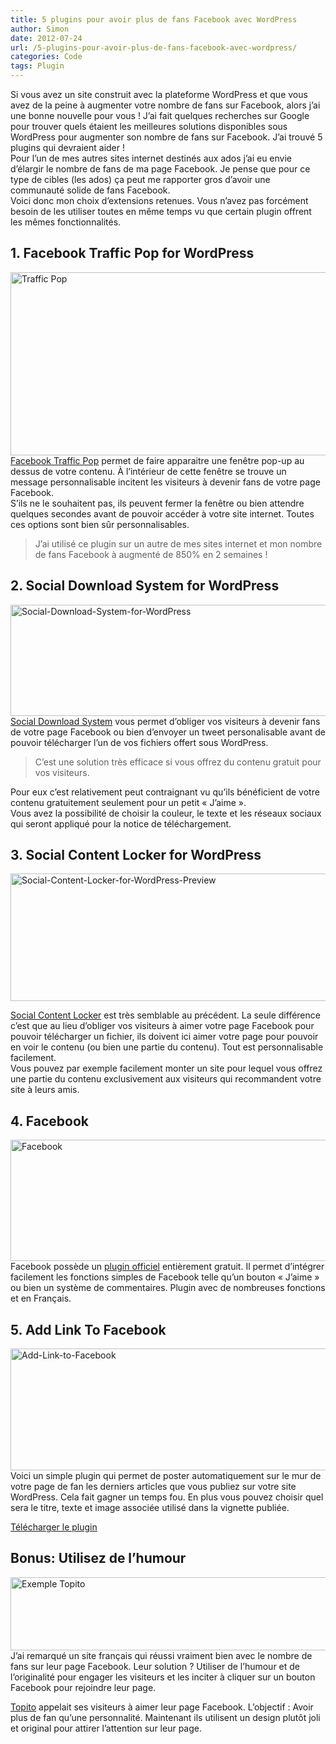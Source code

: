 ```yaml
---
title: 5 plugins pour avoir plus de fans Facebook avec WordPress
author: Simon
date: 2012-07-24
url: /5-plugins-pour-avoir-plus-de-fans-facebook-avec-wordpress/
categories: Code
tags: Plugin
---
```

Si vous avez un site construit avec la plateforme WordPress et que vous avez de la peine à augmenter votre nombre de fans sur Facebook, alors j’ai une bonne nouvelle pour vous ! J’ai fait quelques recherches sur Google pour trouver quels étaient les meilleures solutions disponibles sous WordPress pour augmenter son nombre de fans sur Facebook. J’ai trouvé 5 plugins qui devraient aider !  
Pour l’un de mes autres sites internet destinés aux ados j’ai eu envie d’élargir le nombre de fans de ma page Facebook. Je pense que pour ce type de cibles (les ados) ça peut me rapporter gros d’avoir une communauté solide de fans Facebook.  
Voici donc mon choix d’extensions retenues. Vous n’avez pas forcément besoin de les utiliser toutes en même temps vu que certain plugin offrent les mêmes fonctionnalités.

## 1. Facebook Traffic Pop for WordPress

[<img src="http://www.bygga.fr/wp-content/uploads/2012/07/Screen-shot-2012-07-23-at-4.05.19-PM.png" alt="Traffic Pop" title="Traffic Pop" width="519" height="293" class="aligncenter size-full wp-image-117" />][1]  
[Facebook Traffic Pop][2] permet de faire apparaitre une fenêtre pop-up au dessus de votre contenu. À l&rsquo;intérieur de cette fenêtre se trouve un message personnalisable incitent les visiteurs à devenir fans de votre page Facebook.  
S&rsquo;ils ne le souhaitent pas, ils peuvent fermer la fenêtre ou bien attendre quelques secondes avant de pouvoir accéder à votre site internet. Toutes ces options sont bien sûr personnalisables.

> J&rsquo;ai utilisé ce plugin sur un autre de mes sites internet et mon nombre de fans Facebook à augmenté de 850% en 2 semaines !


## 2. Social Download System for WordPress

[<img src="http://www.bygga.fr/wp-content/uploads/2012/07/Social-Download-System-for-WordPress-Preview-CodeCanyon1.png" alt="Social-Download-System-for-WordPress" title="Social-Download-System-for-WordPress-Preview---CodeCanyon" width="604" height="178" class="aligncenter size-full wp-image-119" />][3]  
[Social Download System][4] vous permet d&rsquo;obliger vos visiteurs à devenir fans de votre page Facebook ou bien d&rsquo;envoyer un tweet personalisable avant de pouvoir télécharger l&rsquo;un de vos fichiers offert sous WordPress. 

> C&rsquo;est une solution très efficace si vous offrez du contenu gratuit pour vos visiteurs. 

Pour eux c&rsquo;est relativement peut contraignant vu qu&rsquo;ils bénéficient de votre contenu gratuitement seulement pour un petit &laquo;&nbsp;J&rsquo;aime&nbsp;&raquo;.  
Vous avez la possibilité de choisir la couleur, le texte et les réseaux sociaux qui seront appliqué pour la notice de téléchargement.  



## 3. Social Content Locker for WordPress

[<img src="http://www.bygga.fr/wp-content/uploads/2012/07/Social-Content-Locker-for-WordPress-Preview-CodeCanyon.png" alt="Social-Content-Locker-for-WordPress-Preview" title="Social-Content-Locker-for-WordPress-Preview---CodeCanyon" width="605" height="204" class="aligncenter size-full wp-image-125" />][5]  

[Social Content Locker][6] est très semblable au précédent. La seule différence c&rsquo;est que au lieu d&rsquo;obliger vos visiteurs à aimer votre page Facebook pour pouvoir télécharger un fichier, ils doivent ici aimer votre page pour pouvoir en voir le contenu (ou bien une partie du contenu). Tout est personnalisable facilement.  
Vous pouvez par exemple facilement monter un site pour lequel vous offrez une partie du contenu exclusivement aux visiteurs qui recommandent votre site à leurs amis.  
 

## 4. Facebook

[<img src="http://www.bygga.fr/wp-content/uploads/2012/07/WordPress-›-Facebook-«-WordPress-Plugins.png" alt="Facebook" title="Facebook" width="604" height="194" class="aligncenter size-full wp-image-127" />][7]  
Facebook possède un [plugin officiel][8] entièrement gratuit. Il permet d&rsquo;intégrer facilement les fonctions simples de Facebook telle qu&rsquo;un bouton &laquo;&nbsp;J&rsquo;aime&nbsp;&raquo; ou bien un système de commentaires. Plugin avec de nombreuses fonctions et en Français.  


## 5. Add Link To Facebook

[<img src="http://www.bygga.fr/wp-content/uploads/2012/07/Add-Link-to-Facebook.png" alt="Add-Link-to-Facebook" title="Add-Link-to-Facebook" width="604" height="195" class="aligncenter size-full wp-image-128" />][9]  
Voici un simple plugin qui permet de poster automatiquement sur le mur de votre page de fan les derniers articles que vous publiez sur votre site WordPress. Cela fait gagner un temps fou. En plus vous pouvez choisir quel sera le titre, texte et image associée utilisé dans la vignette publiée.  

[Télécharger le plugin][10]

## Bonus: Utilisez de l’humour

<img src="http://www.bygga.fr/wp-content/uploads/2012/07/topito.png" alt="Exemple Topito" title="topito" width="604" height="117" class="aligncenter size-full wp-image-131" />  
J&rsquo;ai remarqué un site français qui réussi vraiment bien avec le nombre de fans sur leur page Facebook. Leur solution ? Utiliser de l’humour et de l&rsquo;originalité pour engager les visiteurs et les inciter à cliquer sur un bouton Facebook pour rejoindre leur page.

[Topito][11] appelait ses visiteurs à aimer leur page Facebook. L&rsquo;objectif : Avoir plus de fan qu&rsquo;une personnalité. Maintenant ils utilisent un design plutôt joli et original pour attirer l&rsquo;attention sur leur page.

 [1]: http://codecanyon.net/item/facebook-traffic-pop-for-wordpress/150963?ref=bygga
 [2]: http://codecanyon.net/item/facebook-traffic-pop-for-wordpress/150963?ref=bygga "telecharger le plugin"
 [3]: http://codecanyon.net/item/social-download-system-for-wordpress/2416289?ref=bygga
 [4]: http://codecanyon.net/item/social-download-system-for-wordpress/2416289?ref=bygga "telecharger le plugin"
 [5]: http://codecanyon.net/item/social-content-locker-for-wordpress/2221015?ref=bygga
 [6]: http://codecanyon.net/item/social-content-locker-for-wordpress/2221015?ref=bygga "telecharger le plugin"
 [7]: http://wordpress.org/extend/plugins/facebook/
 [8]: http://wordpress.org/extend/plugins/facebook/ "telecharger le plugin"
 [9]: http://wordpress.org/extend/plugins/add-link-to-facebook/
 [10]: http://wordpress.org/extend/plugins/add-link-to-facebook/ "telecharger le plugin"
 [11]: http://www.topito.com "Topito"
